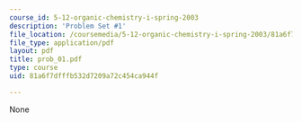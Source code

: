```yaml
---
course_id: 5-12-organic-chemistry-i-spring-2003
description: 'Problem Set #1'
file_location: /coursemedia/5-12-organic-chemistry-i-spring-2003/81a6f7dfffb532d7209a72c454ca944f_prob_01.pdf
file_type: application/pdf
layout: pdf
title: prob_01.pdf
type: course
uid: 81a6f7dfffb532d7209a72c454ca944f

---
```

None